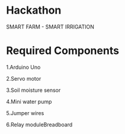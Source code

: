# Hackathon
 SMART FARM - SMART IRRIGATION
# Required Components
1.Arduino Uno

2.Servo motor

3.Soil moisture sensor

4.Mini water pump

5.Jumper wires

6.Relay moduleBreadboard

